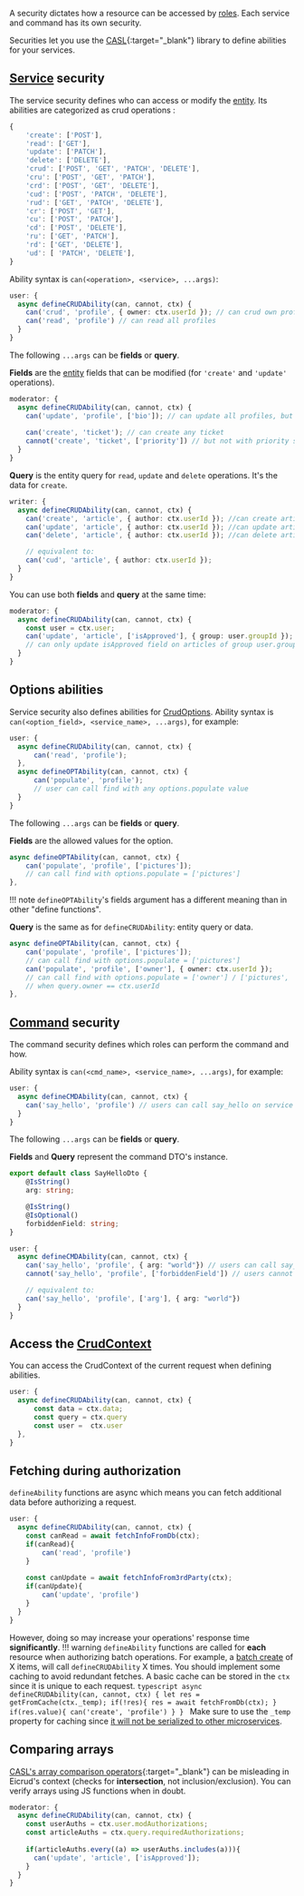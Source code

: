 A security dictates how a resource can be accessed by [roles](./roles.md). Each service and command has its own security.

Securities let you use the [CASL](https://casl.js.org/){:target="_blank"} library to define abilities for your services.

## [Service](../services/definition.md) security

The service security defines who can access or modify the [entity](../services/entity.md). Its abilities are categorized as crud operations :

```typescript
{
    'create': ['POST'],
    'read': ['GET'],
    'update': ['PATCH'],
    'delete': ['DELETE'],
    'crud': ['POST', 'GET', 'PATCH', 'DELETE'],
    'cru': ['POST', 'GET', 'PATCH'],
    'crd': ['POST', 'GET', 'DELETE'],
    'cud': ['POST', 'PATCH', 'DELETE'],
    'rud': ['GET', 'PATCH', 'DELETE'],
    'cr': ['POST', 'GET'],
    'cu': ['POST', 'PATCH'],
    'cd': ['POST', 'DELETE'],
    'ru': ['GET', 'PATCH'],
    'rd': ['GET', 'DELETE'],
    'ud': [ 'PATCH', 'DELETE'],
}
```
Ability syntax is `can(<operation>, <service>, ...args)`:
```typescript title="services/profile/profile.security.ts"
user: {
  async defineCRUDAbility(can, cannot, ctx) {
    can('crud', 'profile', { owner: ctx.userId }); // can crud own profile
    can('read', 'profile') // can read all profiles
  }
}
```
The following `...args` can be **fields** or **query**.

**Fields** are the [entity](./../services/entity.md) fields that can be modified (for `'create'` and `'update'` operations).
```typescript
moderator: {
  async defineCRUDAbility(can, cannot, ctx) {
    can('update', 'profile', ['bio']); // can update all profiles, but only their bio
    
    can('create', 'ticket'); // can create any ticket
    cannot('create', 'ticket', ['priority']) // but not with priority specified
  }
}
```
**Query** is the entity query for `read`, `update` and `delete` operations. It's the data for `create`.
```typescript
writer: {
  async defineCRUDAbility(can, cannot, ctx) {
    can('create', 'article', { author: ctx.userId }); //can create article with author == userId
    can('update', 'article', { author: ctx.userId }); //can update articles where author == userId
    can('delete', 'article', { author: ctx.userId }); //can delete articles where author == userId

    // equivalent to:
    can('cud', 'article', { author: ctx.userId }); 
  }
}
```
You can use both **fields** and **query** at the same time:
```typescript
moderator: {
  async defineCRUDAbility(can, cannot, ctx) {
    const user = ctx.user;
    can('update', 'article', ['isApproved'], { group: user.groupId });
    // can only update isApproved field on articles of group user.groupId
  }
}
```
## Options abilities
Service security also defines abilities for [CrudOptions](../services/options.md).
Ability syntax is `can(<option_field>, <service_name>, ...args)`, for example: 
```typescript title="services/profile/profile.security.ts"
user: {
  async defineCRUDAbility(can, cannot, ctx) {
      can('read', 'profile'); 
  },
  async defineOPTAbility(can, cannot, ctx) {
      can('populate', 'profile'); 
      // user can call find with any options.populate value
  }
}
```

The following `...args` can be **fields** or **query**.
  
**Fields** are the allowed values for the option.
```typescript
async defineOPTAbility(can, cannot, ctx) {
    can('populate', 'profile', ['pictures']); 
    // can call find with options.populate = ['pictures']
},
```
!!! note
    `defineOPTAbility`'s fields argument has a different meaning than in other "define functions".

**Query** is the same as for `defineCRUDAbility`: entity query or data.
```typescript
async defineOPTAbility(can, cannot, ctx) {
    can('populate', 'profile', ['pictures']); 
    // can call find with options.populate = ['pictures']
    can('populate', 'profile', ['owner'], { owner: ctx.userId }); 
    // can call find with options.populate = ['owner'] / ['pictures', 'owner']
    // when query.owner == ctx.userId
},
```

## [Command](../services/commands.md) security
The command security defines which roles can perform the command and how.

Ability syntax is `can(<cmd_name>, <service_name>, ...args)`, for example:
```typescript title="say_hello.security.ts"
user: {
  async defineCMDAbility(can, cannot, ctx) {
    can('say_hello', 'profile') // users can call say_hello on service profile
  }
}
```
The following `...args` can be **fields** or **query**.

**Fields** and **Query** represent the command DTO's instance.
```typescript
export default class SayHelloDto {
    @IsString()
    arg: string;

    @IsString()
    @IsOptional()
    forbiddenField: string;
}
```
```typescript
user: {
  async defineCMDAbility(can, cannot, ctx) {
    can('say_hello', 'profile', { arg: "world"}) // users can call say_hello with arg == world
    cannot('say_hello', 'profile', ['forbiddenField']) // users cannot call say_hello with forbiddenField defined

    // equivalent to:
    can('say_hello', 'profile', ['arg'], { arg: "world"}) 
  }
}
```

## Access the [CrudContext](../context.md)
You can access the CrudContext of the current request when defining abilities.
```typescript
user: {
  async defineCRUDAbility(can, cannot, ctx) {
      const data = ctx.data;
      const query = ctx.query
      const user =  ctx.user
  },
}
```

## Fetching during authorization
`defineAbility` functions are async which means you can fetch additional data before authorizing a request.
```typescript
user: {
  async defineCRUDAbility(can, cannot, ctx) {
    const canRead = await fetchInfoFromDb(ctx);
    if(canRead){
        can('read', 'profile')
    }
    
    const canUpdate = await fetchInfoFrom3rdParty(ctx);
    if(canUpdate){
        can('update', 'profile')
    }
  }
}
```
However, doing so may increase your operations' response time **significantly**.
!!! warning 
    `defineAbility` functions are called for **each** resource when authorizing batch operations. For example, a [batch create]() of X items, will call `defineCRUDAbility` X times. You should implement some caching to avoid redundant fetches. A basic cache can be stored in the `ctx` since it is unique to each request.
    ```typescript
    async defineCRUDAbility(can, cannot, ctx) {
        let res = getFromCache(ctx._temp);
        if(!res){
            res = await fetchFromDb(ctx);
        }
        if(res.value){
            can('create', 'profile')
        }
    }
    ```
    Make sure to use the `_temp` property for caching since [it will not be serialized to other microservices](../context.md#caching).


## Comparing arrays
[CASL's array comparison operators](https://casl.js.org/v6/en/guide/conditions-in-depth#supported-operators){:target="_blank"} can be misleading in Eicrud's context (checks for **intersection**, not inclusion/exclusion). You can verify arrays using JS functions when in doubt.
```typescript
moderator: {
  async defineCRUDAbility(can, cannot, ctx) {
    const userAuths = ctx.user.modAuthorizations;
    const articleAuths = ctx.query.requiredAuthorizations;
    
    if(articleAuths.every((a) => userAuths.includes(a))){
      can('update', 'article', ['isApproved']);
    }
  }
}
```